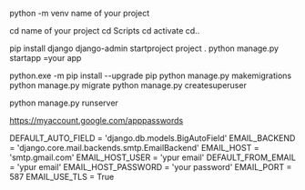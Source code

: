 python -m venv name of your project

cd name of your project
cd Scripts
cd activate
cd..

pip install django 
django-admin startproject project .
python manage.py startapp =your app

python.exe -m pip install --upgrade pip
python manage.py makemigrations
python manage.py migrate
python manage.py createsuperuser

python manage.py runserver

https://myaccount.google.com/apppasswords

DEFAULT_AUTO_FIELD = 'django.db.models.BigAutoField'
EMAIL_BACKEND = 'django.core.mail.backends.smtp.EmailBackend'
EMAIL_HOST = 'smtp.gmail.com'
EMAIL_HOST_USER = 'ypur email'
DEFAULT_FROM_EMAIL = 'ypur email'
EMAIL_HOST_PASSWORD = 'your password'
EMAIL_PORT = 587
EMAIL_USE_TLS = True

